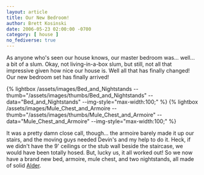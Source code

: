 ```yaml
---
layout: article
title: Our New Bedroom!
author: Brett Kosinski
date: 2006-05-23 02:00:00 -0700
category: [ house ]
no_fediverse: true
---
```


As anyone who's seen our house knows, our master bedroom was... well... a bit of a slum.  Okay, not living-in-a-box slum, but still, not all that impressive given how nice our house is.  Well all that has finally changed!  Our new bedroom set has finally arrived!

{% lightbox /assets/images/Bed_and_Nightstands --thumb="/assets/images/thumbs/Bed_and_Nightstands" --data="Bed_and_Nightstands" --img-style="max-width:100;" %}
{% lightbox /assets/images/Mule_Chest_and_Armoire --thumb="/assets/images/thumbs/Mule_Chest_and_Armoire" --data="Mule_Chest_and_Armoire" --img-style="max-width:100;" %}

It was a pretty damn close call, though... the armoire barely made it up our stairs, and the moving guys needed Devin's and my help to do it.  Heck, if we didn't have the 9' ceilings or the stub wall beside the staircase, we would have been totally hosed.  But, lucky us, it all worked out!  So we now have a brand new bed, armoire, mule chest, and two nightstands, all made of solid [Alder](http://en.wikipedia.org/wiki/Alder).

